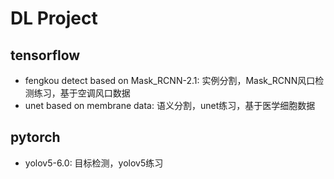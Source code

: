# DL Project

## tensorflow
- fengkou detect based on Mask_RCNN-2.1: 实例分割，Mask_RCNN风口检测练习，基于空调风口数据
- unet based on membrane data: 语义分割，unet练习，基于医学细胞数据
## pytorch
- yolov5-6.0: 目标检测，yolov5练习
